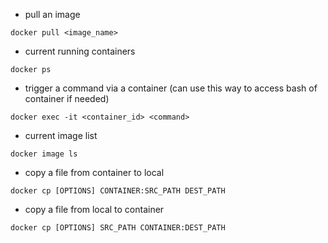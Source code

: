 - pull an image
```
docker pull <image_name>
```
- current running containers
```
docker ps
```
- trigger a command via a container (can use this way to access bash of container if needed)
```
docker exec -it <container_id> <command>
```
- current image list
```
docker image ls
```
- copy a file from container to local
```
docker cp [OPTIONS] CONTAINER:SRC_PATH DEST_PATH
```
- copy a file from local to container
```
docker cp [OPTIONS] SRC_PATH CONTAINER:DEST_PATH
```